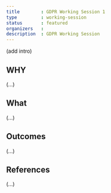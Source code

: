 ```yaml
---
title        : GDPR Working Session 1
type         : working-session
status       : featured
organizers   : 
description  : GDPR Working Session
---
```


(add intro)

## WHY

(...)

## What

(...)

## Outcomes

(...)

## References

(...)
